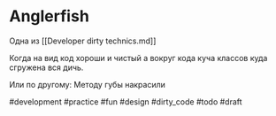 # Anglerfish

Одна из [[Developer dirty technics.md]]

Когда на вид код хороши и чистый а вокруг кода куча классов куда сгружена вся дичь.

Или по другому: Методу губы накрасили

#development #practice #fun #design #dirty_code #todo
#draft